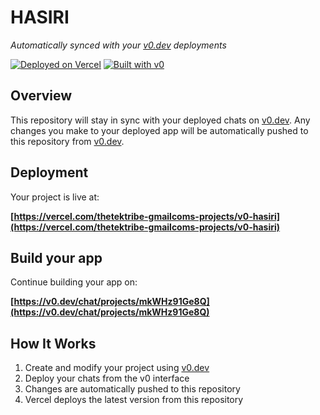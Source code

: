 # HASIRI

*Automatically synced with your [v0.dev](https://v0.dev) deployments*

[![Deployed on Vercel](https://img.shields.io/badge/Deployed%20on-Vercel-black?style=for-the-badge&logo=vercel)](https://vercel.com/thetektribe-gmailcoms-projects/v0-hasiri)
[![Built with v0](https://img.shields.io/badge/Built%20with-v0.dev-black?style=for-the-badge)](https://v0.dev/chat/projects/mkWHz91Ge8Q)

## Overview

This repository will stay in sync with your deployed chats on [v0.dev](https://v0.dev).
Any changes you make to your deployed app will be automatically pushed to this repository from [v0.dev](https://v0.dev).

## Deployment

Your project is live at:

**[https://vercel.com/thetektribe-gmailcoms-projects/v0-hasiri](https://vercel.com/thetektribe-gmailcoms-projects/v0-hasiri)**

## Build your app

Continue building your app on:

**[https://v0.dev/chat/projects/mkWHz91Ge8Q](https://v0.dev/chat/projects/mkWHz91Ge8Q)**

## How It Works

1. Create and modify your project using [v0.dev](https://v0.dev)
2. Deploy your chats from the v0 interface
3. Changes are automatically pushed to this repository
4. Vercel deploys the latest version from this repository
